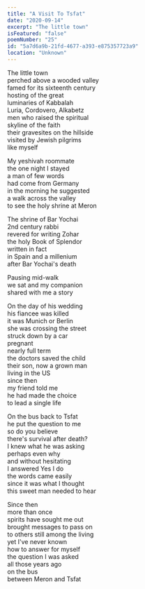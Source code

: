 ```yaml
---
title: "A Visit To Tsfat"
date: "2020-09-14"
excerpt: "The little town"
isFeatured: "false"
poemNumber: "25"
id: "5a7d6a9b-21fd-4677-a393-e875357723a9"
location: "Unknown"
---
```


The little town  
perched above a wooded valley  
famed for its sixteenth century  
hosting of the great  
luminaries of Kabbalah  
Luria, Cordovero, Alkabetz  
men who raised the spiritual  
skyline of the faith  
their gravesites on the hillside  
visited by Jewish pilgrims  
like myself

My yeshivah roommate  
the one night I stayed  
a man of few words  
had come from Germany  
in the morning he suggested  
a walk across the valley  
to see the holy shrine at Meron

The shrine of Bar Yochai  
2nd century rabbi  
revered for writing Zohar  
the holy Book of Splendor  
written in fact  
in Spain and a millenium  
after Bar Yochai's death

Pausing mid-walk  
we sat and my companion  
shared with me a story

On the day of his wedding  
his fiancee was killed  
it was Munich or Berlin  
she was crossing the street  
struck down by a car  
pregnant  
nearly full term  
the doctors saved the child  
their son, now a grown man  
living in the US  
since then  
my friend told me  
he had made the choice  
to lead a single life

On the bus back to Tsfat  
he put the question to me  
so do you believe  
there's survival after death?  
I knew what he was asking  
perhaps even why  
and without hesitating  
I answered Yes I do  
the words came easily  
since it was what I thought  
this sweet man needed to hear

Since then  
more than once  
spirits have sought me out  
brought messages to pass on  
to others still among the living  
yet I've never known  
how to answer for myself  
the question I was asked  
all those years ago  
on the bus  
between Meron and Tsfat
